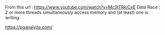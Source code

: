 From this url : https://www.youtube.com/watch?v=Mc3tTRkjCvE
Data Race : 2 or more threads simultaneously access memory and (at least) one is writing



https://pganalyze.com/